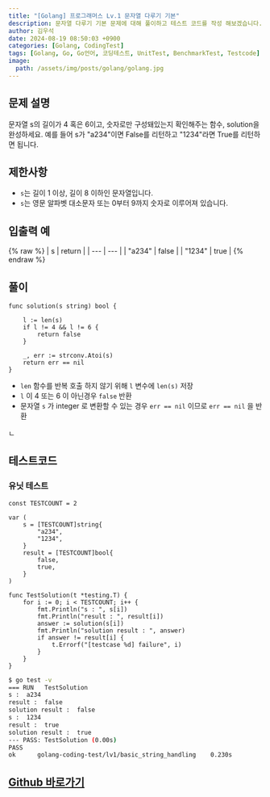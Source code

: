 ```yaml
---
title: "[Golang] 프로그래머스 Lv.1 문자열 다루기 기본"
description: 문자열 다루기 기본 문제에 대해 풀이하고 테스트 코드를 작성 해보겠습니다.
author: 김우석
date: 2024-08-19 08:50:03 +0900
categories: [Golang, CodingTest]
tags: [Golang, Go, Go언어, 코딩테스트, UnitTest, BenchmarkTest, Testcode]
image:
  path: /assets/img/posts/golang/golang.jpg
---
```


## 문제 설명
문자열 s의 길이가 4 혹은 6이고, 숫자로만 구성돼있는지 확인해주는 함수, solution을 완성하세요. 예를 들어 s가 "a234"이면 False를 리턴하고 "1234"라면 True를 리턴하면 됩니다.


## 제한사항
- `s`는 길이 1 이상, 길이 8 이하인 문자열입니다.
- `s`는 영문 알파벳 대소문자 또는 0부터 9까지 숫자로 이루어져 있습니다.


## 입출력 예
{% raw %}
| s | return |
| --- | --- |
| "a234" | false |
| "1234" | true |
{% endraw %}


## 풀이 
```golang
func solution(s string) bool {

	l := len(s)
	if l != 4 && l != 6 {
		return false
	}

	_, err := strconv.Atoi(s)
	return err == nil
}
```

- `len` 함수를 반복 호출 하지 않기 위해 `l` 변수에 `len(s)` 저장
- `l` 이 4 또는 6 이 아닌경우 `false` 반환
- 문자열 `s` 가 integer 로 변환할 수 있는 경우 `err == nil` 이므로 `err == nil` 을 반환

ㄴ
## 테스트코드
### 유닛 테스트
```golang
const TESTCOUNT = 2

var (
	s = [TESTCOUNT]string{
		"a234",
		"1234",
	}
	result = [TESTCOUNT]bool{
		false,
		true,
	}
)

func TestSolution(t *testing.T) {
	for i := 0; i < TESTCOUNT; i++ {
		fmt.Println("s : ", s[i])
		fmt.Println("result : ", result[i])
		answer := solution(s[i])
		fmt.Println("solution result : ", answer)
		if answer != result[i] {
			t.Errorf("[testcase %d] failure", i)
		}
	}
}
```

```bash
$ go test -v
=== RUN   TestSolution
s :  a234
result :  false
solution result :  false
s :  1234
result :  true
solution result :  true
--- PASS: TestSolution (0.00s)
PASS
ok      golang-coding-test/lv1/basic_string_handling    0.230s
```


## [Github 바로가기](https://github.com/kr-goos/coding-test-solutions/tree/master/programmers/Lv1/basic_string_handling)